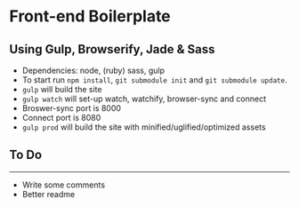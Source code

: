 # Front-end Boilerplate

## Using Gulp, Browserify, Jade & Sass

* Dependencies: node, (ruby) sass, gulp
* To start run `npm install`, `git submodule init` and `git submodule update`.
* `gulp` will build the site
* `gulp watch` will set-up watch, watchify, browser-sync and connect
 * Broswer-sync port is 8000
 * Connect port is 8080
* `gulp prod` will build the site with minified/uglified/optimized assets

## To Do
-------
* Write some comments 
* Better readme